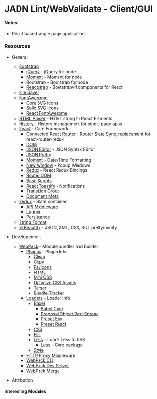 # JADN Lint/WebValidate - Client/GUI

#### Notes:
- React based single page application

### Resources
- General
    - [Bootstrap](https://getbootstrap.com/)
	    - [jQuery](https://www.npmjs.com/package/jquery) - jQuery for node
	    - [Moment](https://www.npmjs.com/package/moment) - Moment for node
	    - [Bootstrap](https://www.npmjs.com/package/bootstrap) - Bootstrap for node
	    - [Reactstrap](https://www.npmjs.com/package/reactstrap) - Bootstrapv4 components for React
	- [File Saver](https://www.npmjs.com/package/file-saver)
    - [FontAwesome](https://fontawesome.com/)
	    - [Core SVG Icons](https://www.npmjs.com/package/@fortawesome/fontawesome-svg-core)
	    - [Solid SVG Icons](https://www.npmjs.com/package/@fortawesome/free-solid-svg-icons)
	    - [React FontAwesome](https://www.npmjs.com/package/@fortawesome/react-fontawesome)
	- [HTML Parser](https://www.npmjs.com/package/html-react-parser) - HTML string to React Elements
	- [History](https://www.npmjs.com/package/history) - History management for single page apps
	- [React](https://reactjs.org/) - Core Framework
	    - [Connected React Router](https://www.npmjs.com/package/connected-react-router) - Router State Sync, replacement for react-router-redux
		- [DOM](https://www.npmjs.com/package/react-dom)
    	- [JSON Editor](https://www.npmjs.com/package/react-json-editor-ajrm) - JSON Syntax Editor
    	- [JSON Pretty](https://www.npmjs.com/package/react-json-pretty)
    	- [Moment](https://www.npmjs.com/package/react-moment) - Date/Time Formatting
    	- [New Window](https://www.npmjs.com/package/react-new-window) - Popup Windows
		- [Redux](https://www.npmjs.com/package/react-redux) - React Redux Bindings
		- [Router DOM](https://www.npmjs.com/package/react-router-dom)
		- [Base Scripts](https://www.npmjs.com/package/react-scripts)
		- [React Toastify](https://www.npmjs.com/package/react-toastify) - Notifications
    	- [Transition Group](https://www.npmjs.com/package/react-transition-group)
    	- [Document Meta](https://www.npmjs.com/package/react-document-meta)
    - [Redux](https://redux.js.org/) - State container
    	- [API Middleware](https://www.npmjs.com/package/redux-api-middleware)
    	- [Logger](https://www.npmjs.com/package/redux-logger)
		- [Persistance](https://www.npmjs.com/package/redux-persist)
	- [String Format](https://www.npmjs.com/package/string-format)
	- [vkBeautify](https://www.npmjs.com/package/vkbeautify) - JSON, XML, CSS, SQL pretty/minify

- Developement
	- [WebPack](https://www.npmjs.com/package/webpack) - Module bundler and builder
		- [Plugins](https://webpack.js.org/plugins) - Plugin Info
			- [Clean](https://www.npmjs.com/package/clean-webpack-plugin)
			- [Copy](https://www.npmjs.com/package/copy-webpack-plugin)
			- [Favicons](https://www.npmjs.com/package/favicons-webpack-plugin)
			- [HTML](https://www.npmjs.com/package/html-webpack-plugin)
			- [Mini CSS](https://www.npmjs.com/package/mini-css-extract-plugin)
			- [Optimize CSS Assets](https://www.npmjs.com/package/optimize-css-assets-webpack-plugin)
			- [Terser](https://www.npmjs.com/package/terser-webpack-plugin)
			- [Bundle Tracker](https://www.npmjs.com/package/webpack-bundle-tracker)
		- [Loaders](https://webpack.js.org/loaders) - Loader Info
			- [Babel](https://www.npmjs.com/package/babel-loader)
				- [Babel Core](https://www.npmjs.com/package/@babel/core)
				- [Proposal Object Rest Spread](https://www.npmjs.com/package/@babel/plugin-proposal-object-rest-spread)
				- [Preset Env](https://www.npmjs.com/package/@babel/preset-env)
				- [Preset React](https://www.npmjs.com/package/@babel/preset-react)
			- [CSS](https://www.npmjs.com/package/css-loader)
			- [File](https://www.npmjs.com/package/file-loader)
			- [Less](https://www.npmjs.com/package/less-loader) - Loads Less to CSS
				- [Less](https://www.npmjs.com/package/less) - Core package
			- [Style](https://www.npmjs.com/package/style-loader)
		- [HTTP Proxy Middleware](https://www.npmjs.com/package/http-proxy-middleware)
		- [WebPack CLI](https://www.npmjs.com/package/webpack-cli)
		- [WebPack Dev Server](https://www.npmjs.com/package/webpack-dev-server)
		- [WebPack Merge](https://www.npmjs.com/package/webpack-merge)

- Attribution


#### Interesting Modules
